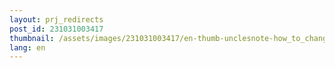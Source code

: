 ```yaml
---
layout: prj_redirects
post_id: 231031003417
thumbnail: /assets/images/231031003417/en-thumb-unclesnote-how_to_change_the_default_browser_in_office_365_outlook_to_chrome.png
lang: en
---
```

